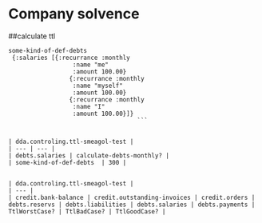 # Company solvence

##calculate ttl

```
some-kind-of-def-debts 
 {:salaries [{:recurrance :monthly
                  :name "me"
                  :amount 100.00}
                 {:recurrance :monthly
                  :name "myself"
                  :amount 100.00}
                 {:recurrance :monthly
                  :name "I"
                  :amount 100.00}]}
									```


| dda.controling.ttl-smeagol-test |
| --- | --- |
| debts.salaries | calculate-debts-monthly? |
| some-kind-of-def-debts  | 300 |


| dda.controling.ttl-smeagol-test |
| --- |
| credit.bank-balance | credit.outstanding-invoices | credit.orders | debts.reservs | debts.liabilities | debts.salaries | debts.payments | TtlWorstCase? | TtlBadCase? | TtlGoodCase? |


